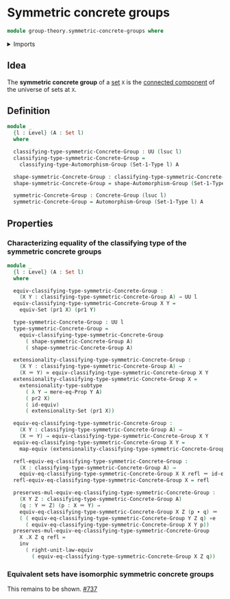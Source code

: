 # Symmetric concrete groups

```agda
module group-theory.symmetric-concrete-groups where
```

<details><summary>Imports</summary>

```agda
open import foundation.dependent-pair-types
open import foundation.equivalences
open import foundation.identity-types
open import foundation.mere-equality
open import foundation.sets
open import foundation.subtype-identity-principle
open import foundation.universe-levels

open import group-theory.automorphism-groups
open import group-theory.concrete-groups
```

</details>

## Idea

The **symmetric concrete group** of a [set](foundation-core.sets.md) `X` is the
[connected component](foundation.connected-components-universes.md) of the
universe of sets at `X`.

## Definition

```agda
module _
  {l : Level} (A : Set l)
  where

  classifying-type-symmetric-Concrete-Group : UU (lsuc l)
  classifying-type-symmetric-Concrete-Group =
    classifying-type-Automorphism-Group (Set-1-Type l) A

  shape-symmetric-Concrete-Group : classifying-type-symmetric-Concrete-Group
  shape-symmetric-Concrete-Group = shape-Automorphism-Group (Set-1-Type l) A

  symmetric-Concrete-Group : Concrete-Group (lsuc l)
  symmetric-Concrete-Group = Automorphism-Group (Set-1-Type l) A
```

## Properties

### Characterizing equality of the classifying type of the symmetric concrete groups

```agda
module _
  {l : Level} (A : Set l)
  where

  equiv-classifying-type-symmetric-Concrete-Group :
    (X Y : classifying-type-symmetric-Concrete-Group A) → UU l
  equiv-classifying-type-symmetric-Concrete-Group X Y =
    equiv-Set (pr1 X) (pr1 Y)

  type-symmetric-Concrete-Group : UU l
  type-symmetric-Concrete-Group =
    equiv-classifying-type-symmetric-Concrete-Group
      ( shape-symmetric-Concrete-Group A)
      ( shape-symmetric-Concrete-Group A)

  extensionality-classifying-type-symmetric-Concrete-Group :
    (X Y : classifying-type-symmetric-Concrete-Group A) →
    (X ＝ Y) ≃ equiv-classifying-type-symmetric-Concrete-Group X Y
  extensionality-classifying-type-symmetric-Concrete-Group X =
    extensionality-type-subtype
      ( λ Y → mere-eq-Prop Y A)
      ( pr2 X)
      ( id-equiv)
      ( extensionality-Set (pr1 X))

  equiv-eq-classifying-type-symmetric-Concrete-Group :
    (X Y : classifying-type-symmetric-Concrete-Group A) →
    (X ＝ Y) → equiv-classifying-type-symmetric-Concrete-Group X Y
  equiv-eq-classifying-type-symmetric-Concrete-Group X Y =
    map-equiv (extensionality-classifying-type-symmetric-Concrete-Group X Y)

  refl-equiv-eq-classifying-type-symmetric-Concrete-Group :
    (X : classifying-type-symmetric-Concrete-Group A) →
    equiv-eq-classifying-type-symmetric-Concrete-Group X X refl ＝ id-equiv
  refl-equiv-eq-classifying-type-symmetric-Concrete-Group X = refl

  preserves-mul-equiv-eq-classifying-type-symmetric-Concrete-Group :
    (X Y Z : classifying-type-symmetric-Concrete-Group A)
    (q : Y ＝ Z) (p : X ＝ Y) →
    equiv-eq-classifying-type-symmetric-Concrete-Group X Z (p ∙ q) ＝
    ( ( equiv-eq-classifying-type-symmetric-Concrete-Group Y Z q) ∘e
      ( equiv-eq-classifying-type-symmetric-Concrete-Group X Y p))
  preserves-mul-equiv-eq-classifying-type-symmetric-Concrete-Group
    X .X Z q refl =
    inv
      ( right-unit-law-equiv
        ( equiv-eq-classifying-type-symmetric-Concrete-Group X Z q))
```

### Equivalent sets have isomorphic symmetric concrete groups

This remains to be shown.
[#737](https://github.com/UniMath/agda-unimath/issues/737)
